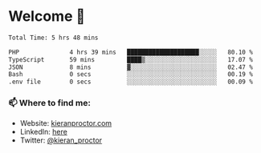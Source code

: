 # Welcome 🦘

<!--START_SECTION:waka-->

```txt
Total Time: 5 hrs 48 mins

PHP              4 hrs 39 mins   ████████████████████░░░░░   80.10 %
TypeScript       59 mins         ████▒░░░░░░░░░░░░░░░░░░░░   17.07 %
JSON             8 mins          ▓░░░░░░░░░░░░░░░░░░░░░░░░   02.47 %
Bash             0 secs          ░░░░░░░░░░░░░░░░░░░░░░░░░   00.19 %
.env file        0 secs          ░░░░░░░░░░░░░░░░░░░░░░░░░   00.09 %
```

<!--END_SECTION:waka-->

### 📫 Where to find me:

-   Website: [kieranproctor.com](https://kieranproctor.com/)
-   LinkedIn: [here](https://www.linkedin.com/in/kieran-proctor-086b5a159/)
-   Twitter: [@kieran_proctor](https://twitter.com/kieran_proctor)
